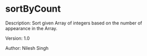 sortByCount
===========

Description: Sort given Array of integers based on the number of appearance in the Array.

Version: 1.0

Author: Nilesh Singh

